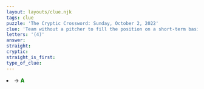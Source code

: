 ```yaml
---
layout: layouts/clue.njk
tags: clue
puzzle: 'The Cryptic Crossword: Sunday, October 2, 2022'
clue: 'Team without a pitcher to fill the position on a short-term basis'
letters: '(4)'
answer:
straight:
cryptic:
straight_is_first:
type_of_clue:
---
```

<li><i></i>→ <span style="color:green"><b> A</b></span></li>